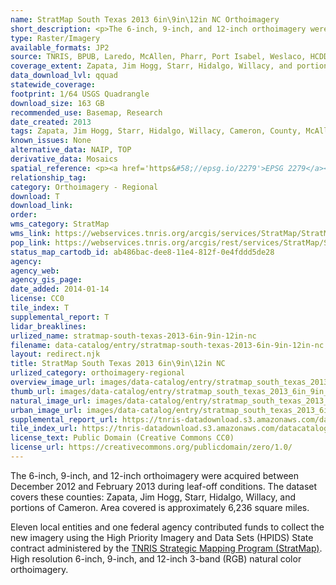 ```yaml
---
name: StratMap South Texas 2013 6in\9in\12in NC Orthoimagery
short_description: <p>The 6-inch, 9-inch, and 12-inch orthoimagery were acquired between December 2012 and February 2013 during leaf-off conditions. The dataset covers these counties&#58; Zapata, Jim Hogg, Starr, Hidalgo, Willacy, and portions of Cameron.</p>
type: Raster/Imagery
available_formats: JP2
source: TNRIS, BPUB, Laredo, McAllen, Pharr, Port Isabel, Weslaco, HCDD#1, HCMPO, HCRMA, LMWD, LRGVDC, USGS
coverage_extent: Zapata, Jim Hogg, Starr, Hidalgo, Willacy, and portions of Cameron. Area covered is approximately 6,236 square miles.
data_download_lvl: qquad
statewide_coverage:
footprint: 1/64 USGS Quadrangle
download_size: 163 GB
recommended_use: Basemap, Research
date_created: 2013
tags: Zapata, Jim Hogg, Starr, Hidalgo, Willacy, Cameron, County, McAllen,
known_issues: None
alternative_data: NAIP, TOP
derivative_data: Mosaics
spatial_reference: <p><a href='https&#58;//epsg.io/2279'>EPSG 2279</a></p>
relationship_tag:
category: Orthoimagery - Regional
download: T
download_link:
order:
wms_category: StratMap
wms_link: https://webservices.tnris.org/arcgis/services/StratMap/StratMap13_NC_SouthTexas/ImageServer/WMSServer
pop_link: https://webservices.tnris.org/arcgis/rest/services/StratMap/StratMap13_NC_SouthTexas/ImageServer?f=jsapi
status_map_cartodb_id: ab486bac-dee8-11e4-812f-0e4fddd5de28
agency:
agency_web:
agency_gis_page:
date_added: 2014-01-14
license: CC0
tile_index: T
supplemental_report: T
lidar_breaklines:
urlized_name: stratmap-south-texas-2013-6in-9in-12in-nc
filename: data-catalog/entry/stratmap-south-texas-2013-6in-9in-12in-nc.md
layout: redirect.njk
title: StratMap South Texas 2013 6in\9in\12in NC
urlized_category: orthoimagery-regional
overview_image_url: images/data-catalog/entry/stratmap_south_texas_2013_6in_9in_12in_nc_overview.jpg
thumb_url: images/data-catalog/entry/stratmap_south_texas_2013_6in_9in_12in_nc_th.jpg
natural_image_url: images/data-catalog/entry/stratmap_south_texas_2013_6in_9in_12in_nc_natural.jpg
urban_image_url: images/data-catalog/entry/stratmap_south_texas_2013_6in_9in_12in_nc_urban.jpg
supplemental_report_url: https://tnris-datadownload.s3.amazonaws.com/datacatalog/supplemental_reports/stratmap_south_texas_2013_6in_9in_12in_nc_supplementalreports.zip
tile_index_url: https://tnris-datadownload.s3.amazonaws.com/datacatalog/tile_index/stratmap_south_texas_2013_6in_9in_12in_nc_tileindex.zip
license_text: Public Domain (Creative Commons CC0)
license_url: https://creativecommons.org/publicdomain/zero/1.0/
---
```



The 6-inch, 9-inch, and 12-inch orthoimagery were acquired between December 2012 and February 2013 during leaf-off conditions. The dataset covers these counties: Zapata, Jim Hogg, Starr, Hidalgo, Willacy, and portions of Cameron. Area covered is approximately 6,236 square miles.

Eleven local entities and one federal agency contributed funds to collect the new imagery using the High Priority Imagery and Data Sets (HPIDS) State contract administered by the [TNRIS Strategic Mapping Program (StratMap)](/stratmap). High resolution 6-inch, 9-inch, and 12-inch 3-band (RGB) natural color orthoimagery.
